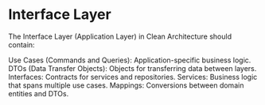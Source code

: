 # Interface Layer

The Interface Layer (Application Layer) in Clean Architecture should contain:

Use Cases (Commands and Queries): Application-specific business logic.
DTOs (Data Transfer Objects): Objects for transferring data between layers.
Interfaces: Contracts for services and repositories.
Services: Business logic that spans multiple use cases.
Mappings: Conversions between domain entities and DTOs.